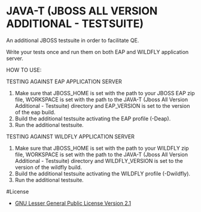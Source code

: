 # JAVA-T (JBOSS ALL VERSION ADDITIONAL - TESTSUITE)
An additional JBOSS testsuite in order to facilitate QE.

Write your tests once and run them on both EAP and WILDFLY application server.


HOW TO USE:

TESTING AGAINST EAP APPLICATION SERVER

1. Make sure that JBOSS_HOME is set with the path to your JBOSS EAP zip file,
   WORKSPACE is set with the path to the JAVA-T (Jboss All Version Additional - Testsuite) directory
   and EAP_VERSION is set to the version of the eap build.
2. Build the additional testsuite activating the EAP profile (-Deap).
3. Run the additional testsuite.

TESTING AGAINST WILDFLY APPLICATION SERVER

1. Make sure that JBOSS_HOME is set with the path to your WILDFLY zip file,
   WORKSPACE is set with the path to the JAVA-T (Jboss All Version Additional - Testsuite) directory
   and WILDFLY_VERSION is set to the version of the wildfly build.
2. Build the additional testsuite activating the WILDFLY profile (-Dwildfly).
3. Run the additional testsuite.


#License 
* [GNU Lesser General Public License Version 2.1](http://www.gnu.org/licenses/lgpl-2.1-standalone.html)
